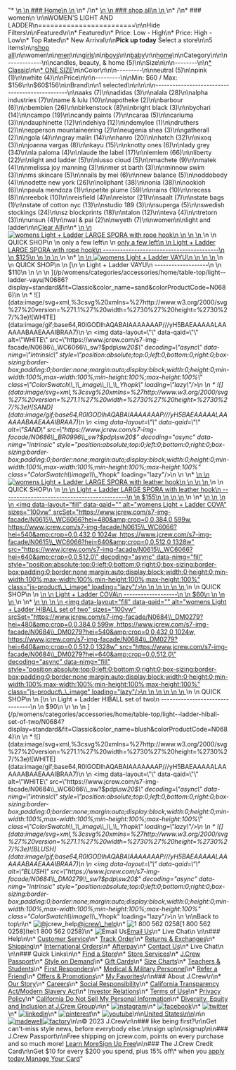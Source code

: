 "*   [\n    \n    ### Home\n    \n    ](/)\n*   /\n*   [\n    \n    ### shop all\n    \n    ](/all)\n*   /\n*   ### women\n    \n\nWOMEN'S LIGHT AND LADDER\n========================\n\nHide Filters\n\nFeatured\n\n*   Featured\n*   Price: Low - High\n*   Price: High - Low\n*   Top Rated\n*   New Arrival\n\n**Pick up today** Select a store\n\n5 items\n\n[shop all](/all/?crawl=no)\n\nwomen\n\n[men](/all/mens?crawl=no)\n\n[girls](/all/girls?crawl=no)\n\n[boys](/all/boys?crawl=no)\n\n[baby](/all/baby?crawl=no)\n\n[home](/all/home?crawl=no)\n\nCategory\n\n\n------------\n\n[](/all/womens?sub-categories=womens-shopall-home&brand=LIGHT%20AND%20LADDER&crawl=no)candles, beauty, & home (5)\n\nSize\n\n\n--------\n\n[*   Classic](/all/womens?brand=LIGHT%20AND%20LADDER&crawl=no&fit=Classic)\n\n[*   ONE SIZE](/all/womens?brand=LIGHT%20AND%20LADDER&crawl=no&size=ONE%20SIZE)\n\nColor\n\n\n---------\n\n[](/all/womens?brand=LIGHT%20AND%20LADDER&crawl=no&l_color=root-neutral)neutral (5)\n\n[](/all/womens?brand=LIGHT%20AND%20LADDER&crawl=no&l_color=root-pink)pink (1)\n\n[](/all/womens?brand=LIGHT%20AND%20LADDER&crawl=no&l_color=root-white)white (4)\n\nPrice\n\n\n---------\n\nMin: $60 / Max: $156\n\n$60$156\n\nBrand\n\n1 selected[](/all/womens?crawl=no)\n\n\n\n\n-----------------------------------------------\n\n[](/all/womens?brand=AAKS,LIGHT%20AND%20LADDER&crawl=no)aaks (7)\n\n[](/all/womens?brand=ADIDAS,LIGHT%20AND%20LADDER&crawl=no)adidas (3)\n\n[](/all/womens?brand=ALALA,LIGHT%20AND%20LADDER&crawl=no)alala (28)\n\n[](/all/womens?brand=ALPHA%20INDUSTRIES,LIGHT%20AND%20LADDER&crawl=no)alpha industries (7)\n\n[](/all/womens?brand=AME%20%26%20LULU,LIGHT%20AND%20LADDER&crawl=no)ame & lulu (10)\n\n[](/all/womens?brand=APOTHEKE,LIGHT%20AND%20LADDER&crawl=no)apotheke (2)\n\n[](/all/womens?brand=BARBOUR,LIGHT%20AND%20LADDER&crawl=no)barbour (6)\n\n[](/all/womens?brand=BEMBIEN,LIGHT%20AND%20LADDER&crawl=no)bembien (26)\n\n[](/all/womens?brand=Birkenstock,LIGHT%20AND%20LADDER&crawl=no)birkenstock (8)\n\n[](/all/womens?brand=BRIGHT%20BLACK,LIGHT%20AND%20LADDER&crawl=no)bright black (3)\n\n[](/all/womens?brand=BYCHARI,LIGHT%20AND%20LADDER&crawl=no)bychari (14)\n\n[](/all/womens?brand=CAMPO,LIGHT%20AND%20LADDER&crawl=no)campo (19)\n\n[](/all/womens?brand=CANDY%20PAINTS,LIGHT%20AND%20LADDER&crawl=no)candy paints (7)\n\n[](/all/womens?brand=CARAA,LIGHT%20AND%20LADDER&crawl=no)caraa (5)\n\n[](/all/womens?brand=CARIUMA,LIGHT%20AND%20LADDER&crawl=no)cariuma (3)\n\n[](/all/womens?brand=DAUPHINETTE,LIGHT%20AND%20LADDER&crawl=no)dauphinette (12)\n\n[](/all/womens?brand=DEHIYA,LIGHT%20AND%20LADDER&crawl=no)dehiya (12)\n\n[](/all/womens?brand=DEMYLEE,LIGHT%20AND%20LADDER&crawl=no)demylee (1)\n\n[](/all/womens?brand=DRUTHERS,LIGHT%20AND%20LADDER&crawl=no)druthers (2)\n\n[](/all/womens?brand=EPPERSON%20MOUNTAINEERING,LIGHT%20AND%20LADDER&crawl=no)epperson mountaineering (2)\n\n[](/all/womens?brand=EUGENIA%20SHEA,LIGHT%20AND%20LADDER&crawl=no)eugenia shea (3)\n\n[](/all/womens?brand=GATHERALL,LIGHT%20AND%20LADDER&crawl=no)gatherall (2)\n\n[](/all/womens?brand=GOLA,LIGHT%20AND%20LADDER&crawl=no)gola (4)\n\n[](/all/womens?brand=GRAY%20MALIN,LIGHT%20AND%20LADDER&crawl=no)gray malin (14)\n\n[](/all/womens?brand=HANRO,LIGHT%20AND%20LADDER&crawl=no)hanro (20)\n\n[](/all/womens?brand=HATCH,LIGHT%20AND%20LADDER&crawl=no)hatch (32)\n\n[](/all/womens?brand=IXOQ,LIGHT%20AND%20LADDER&crawl=no)ixoq (3)\n\n[](/all/womens?brand=JOANNA%20VARGAS,LIGHT%20AND%20LADDER&crawl=no)joanna vargas (8)\n\n[](/all/womens?brand=KAYU,LIGHT%20AND%20LADDER&crawl=no)kayu (15)\n\n[](/all/womens?brand=KNOTTY%20ONES,LIGHT%20AND%20LADDER&crawl=no)knotty ones (6)\n\n[](/all/womens?brand=LADY%20GREY,LIGHT%20AND%20LADDER&crawl=no)lady grey (34)\n\n[](/all/womens?brand=LA%20PALOMA,LIGHT%20AND%20LADDER&crawl=no)la paloma (4)\n\n[](/all/womens?brand=LAUDE%20THE%20LABEL,LIGHT%20AND%20LADDER&crawl=no)laude the label (17)\n\n[](/all/womens?brand=LEMLEM,LIGHT%20AND%20LADDER&crawl=no)lemlem (66)\n\n[](/all/womens?brand=LIBERTY,LIGHT%20AND%20LADDER&crawl=no)liberty (22)\n\n[](/all/womens?crawl=no)light and ladder (5)\n\n[](/all/womens?brand=LIGHT%20AND%20LADDER,LUSSO%20CLOUD&crawl=no)lusso cloud (5)\n\n[](/all/womens?brand=LIGHT%20AND%20LADDER,MACHETE&crawl=no)machete (9)\n\n[](/all/womens?brand=LIGHT%20AND%20LADDER,MATEK&crawl=no)matek (4)\n\n[](/all/womens?brand=LIGHT%20AND%20LADDER,MELISSA%20JOY%20MANNING&crawl=no)melissa joy manning (3)\n\n[](/all/womens?brand=LIGHT%20AND%20LADDER,MER%20ST%20BARTH&crawl=no)mer st barth (3)\n\n[](/all/womens?brand=LIGHT%20AND%20LADDER,MINNOW%20SWIM&crawl=no)minnow swim (3)\n\n[](/all/womens?brand=LIGHT%20AND%20LADDER,MS%20SKINCARE&crawl=no)ms skincare (5)\n\n[](/all/womens?brand=LIGHT%20AND%20LADDER,NAILS%20BY%20MEI&crawl=no)nails by mei (6)\n\n[](/all/womens?brand=LIGHT%20AND%20LADDER,NEW%20BALANCE&crawl=no)new balance (5)\n\n[](/all/womens?brand=LIGHT%20AND%20LADDER,ODDOBODY&crawl=no)oddobody (4)\n\n[](/all/womens?brand=LIGHT%20AND%20LADDER,ODETTE%20NEW%20YORK&crawl=no)odette new york (26)\n\n[](/all/womens?brand=LIGHT%20AND%20LADDER,OLIPHANT&crawl=no)oliphant (38)\n\n[](/all/womens?brand=LIGHT%20AND%20LADDER,ONIA&crawl=no)onia (38)\n\n[](/all/womens?brand=LIGHT%20AND%20LADDER,OOKIOH&crawl=no)ookioh (6)\n\n[](/all/womens?brand=LIGHT%20AND%20LADDER,PAULA%20MENDOZA&crawl=no)paula mendoza (1)\n\n[](/all/womens?brand=LIGHT%20AND%20LADDER,PETITE%20PLUME&crawl=no)petite plume (59)\n\n[](/all/womens?brand=LIGHT%20AND%20LADDER,RAINS&crawl=no)rains (10)\n\n[](/all/womens?brand=LIGHT%20AND%20LADDER,RECESS&crawl=no)recess (8)\n\n[](/all/womens?brand=LIGHT%20AND%20LADDER,REEBOK&crawl=no)reebok (10)\n\n[](/all/womens?brand=LIGHT%20AND%20LADDER,REISFIELD&crawl=no)reisfield (4)\n\n[](/all/womens?brand=LIGHT%20AND%20LADDER,REISTOR&crawl=no)reistor (21)\n\n[](/all/womens?brand=LIGHT%20AND%20LADDER,SAALT&crawl=no)saalt (7)\n\n[](/all/womens?brand=LIGHT%20AND%20LADDER,STATE%20BAGS&crawl=no)state bags (1)\n\n[](/all/womens?brand=LIGHT%20AND%20LADDER,STATE%20OF%20COTTON%20NYC&crawl=no)state of cotton nyc (13)\n\n[](/all/womens?brand=LIGHT%20AND%20LADDER,STUDIO%20189&crawl=no)studio 189 (3)\n\n[](/all/womens?brand=LIGHT%20AND%20LADDER,SUPERGA&crawl=no)superga (5)\n\n[](/all/womens?brand=LIGHT%20AND%20LADDER,SWEDISH%20STOCKINGS&crawl=no)swedish stockings (24)\n\n[](/all/womens?brand=LIGHT%20AND%20LADDER,SZ%20BLOCKPRINTS&crawl=no)sz blockprints (18)\n\n[](/all/womens?brand=LIGHT%20AND%20LADDER,TALON&crawl=no)talon (12)\n\n[](/all/womens?brand=LIGHT%20AND%20LADDER,TEVA&crawl=no)teva (4)\n\n[](/all/womens?brand=LIGHT%20AND%20LADDER,TRETORN&crawl=no)tretorn (3)\n\n[](/all/womens?brand=LIGHT%20AND%20LADDER,UNSUN&crawl=no)unsun (4)\n\n[](/all/womens?brand=LIGHT%20AND%20LADDER,WAL%20%26%20PAI&crawl=no)wal & pai (2)\n\n[](/all/womens?brand=LIGHT%20AND%20LADDER,WYETH&crawl=no)wyeth (7)\n\nwomen[](/all/?crawl=no)\n\nlight and ladder[](/all/womens?crawl=no)\n\n[Clear All](/all/?crawl=no)\n\n*   [\n    \n    ![womens Light + Ladder LARGE SPORA with rope hook](https://www.jcrew.com/s7-img-facade/N0683_WC6066?hei=640&crop=0,0,512,0)\n    \n    \n    \n    ](/p/womens/categories/accessories/home/table-top/light--ladder-large-spora-with-rope-hook/N0683?display=standard&fit=Classic&color_name=white&colorProductCode=N0683)\n    \n    QUICK SHOP\n    \n    only a few left\n    \n    [only a few left\n    \n    Light + Ladder LARGE SPORA with rope hook\n    -----------------------------------------\n    \n    $125\n    \n    \n    \n    ](/p/womens/categories/accessories/home/table-top/light--ladder-large-spora-with-rope-hook/N0683?display=standard&fit=Classic&color_name=white&colorProductCode=N0683)\n    \n*   [\n    \n    ![womens Light + Ladder VAYU](https://www.jcrew.com/s7-img-facade/N0686_BR0996?hei=640&crop=0,0,512,0)\n    \n    \n    \n    ](/p/womens/categories/accessories/home/table-top/light--ladder-vayu/N0686?display=standard&fit=Classic&color_name=sand&colorProductCode=N0686)\n    \n    QUICK SHOP\n    \n    [\n    \n    Light + Ladder VAYU\n    -------------------\n    \n    $110\n    \n    \n    \n    ](/p/womens/categories/accessories/home/table-top/light--ladder-vayu/N0686?display=standard&fit=Classic&color_name=sand&colorProductCode=N0686)\n    \n    *   ![](data:image/svg+xml,%3csvg%20xmlns=%27http://www.w3.org/2000/svg%27%20version=%271.1%27%20width=%2730%27%20height=%2730%27/%3e)![WHITE](data:image/gif;base64,R0lGODlhAQABAIAAAAAAAP///yH5BAEAAAAALAAAAAABAAEAAAIBRAA7)\n        \n        <img data-layout=\"\" data-qaid=\"\" alt=\"WHITE\" src=\"https://www.jcrew.com/s7-img-facade/N0686\\_WC6066\\_sw?$pdp\\_sw20$\" decoding=\"async\" data-nimg=\"intrinsic\" style=\"position:absolute;top:0;left:0;bottom:0;right:0;box-sizing:border-box;padding:0;border:none;margin:auto;display:block;width:0;height:0;min-width:100%;max-width:100%;min-height:100%;max-height:100%\" class=\"ColorSwatch\\_\\_image\\_\\_\\_Yhopk\" loading=\"lazy\"/>\n        \n    *   ![](data:image/svg+xml,%3csvg%20xmlns=%27http://www.w3.org/2000/svg%27%20version=%271.1%27%20width=%2730%27%20height=%2730%27/%3e)![SAND](data:image/gif;base64,R0lGODlhAQABAIAAAAAAAP///yH5BAEAAAAALAAAAAABAAEAAAIBRAA7)\n        \n        <img data-layout=\"\" data-qaid=\"\" alt=\"SAND\" src=\"https://www.jcrew.com/s7-img-facade/N0686\\_BR0996\\_sw?$pdp\\_sw20$\" decoding=\"async\" data-nimg=\"intrinsic\" style=\"position:absolute;top:0;left:0;bottom:0;right:0;box-sizing:border-box;padding:0;border:none;margin:auto;display:block;width:0;height:0;min-width:100%;max-width:100%;min-height:100%;max-height:100%\" class=\"ColorSwatch\\_\\_image\\_\\_\\_Yhopk\" loading=\"lazy\"/>\n        \n    \n*   [\n    \n    ![womens Light + Ladder LARGE SPORA with leather hook](https://www.jcrew.com/s7-img-facade/N0682_WC6066?hei=640&crop=0,0,512,0)\n    \n    \n    \n    ](/p/womens/categories/accessories/home/table-top/light--ladder-large-spora-with-leather-hook/N0682?display=standard&fit=Classic&color_name=white&colorProductCode=N0682)\n    \n    QUICK SHOP\n    \n    [\n    \n    Light + Ladder LARGE SPORA with leather hook\n    --------------------------------------------\n    \n    $155\n    \n    \n    \n    ](/p/womens/categories/accessories/home/table-top/light--ladder-large-spora-with-leather-hook/N0682?display=standard&fit=Classic&color_name=white&colorProductCode=N0682)\n    \n*   [\n    \n    ![womens Light + Ladder COVA](data:image/gif;base64,R0lGODlhAQABAIAAAAAAAP///yH5BAEAAAAALAAAAAABAAEAAAIBRAA7)\n    \n    <img data-layout=\"fill\" data-qaid=\"\" alt=\"womens Light + Ladder COVA\" sizes=\"100vw\" srcSet=\"https://www.jcrew.com/s7-img-facade/N0615\\_WC6066?hei=480&amp;crop=0,0,384,0 599w, https://www.jcrew.com/s7-img-facade/N0615\\_WC6066?hei=540&amp;crop=0,0,432,0 1024w, https://www.jcrew.com/s7-img-facade/N0615\\_WC6066?hei=640&amp;crop=0,0,512,0 1328w\" src=\"https://www.jcrew.com/s7-img-facade/N0615\\_WC6066?hei=640&amp;crop=0,0,512,0\" decoding=\"async\" data-nimg=\"fill\" style=\"position:absolute;top:0;left:0;bottom:0;right:0;box-sizing:border-box;padding:0;border:none;margin:auto;display:block;width:0;height:0;min-width:100%;max-width:100%;min-height:100%;max-height:100%\" class=\"js-product\\_\\_image\" loading=\"lazy\"/>\n    \n    \n    \n    \n    \n    ](/p/womens/categories/accessories/home/table-top/light--ladder-cova/N0615?display=standard&fit=Classic&color_name=white&colorProductCode=N0615)\n    \n    QUICK SHOP\n    \n    [\n    \n    Light + Ladder COVA\n    -------------------\n    \n    $60\n    \n    \n    \n    ](/p/womens/categories/accessories/home/table-top/light--ladder-cova/N0615?display=standard&fit=Classic&color_name=white&colorProductCode=N0615)\n    \n*   [\n    \n    ![womens Light + Ladder HIBALL set of two](data:image/gif;base64,R0lGODlhAQABAIAAAAAAAP///yH5BAEAAAAALAAAAAABAAEAAAIBRAA7)\n    \n    <img data-layout=\"fill\" data-qaid=\"\" alt=\"womens Light + Ladder HIBALL set of two\" sizes=\"100vw\" srcSet=\"https://www.jcrew.com/s7-img-facade/N0684\\_DM0279?hei=480&amp;crop=0,0,384,0 599w, https://www.jcrew.com/s7-img-facade/N0684\\_DM0279?hei=540&amp;crop=0,0,432,0 1024w, https://www.jcrew.com/s7-img-facade/N0684\\_DM0279?hei=640&amp;crop=0,0,512,0 1328w\" src=\"https://www.jcrew.com/s7-img-facade/N0684\\_DM0279?hei=640&amp;crop=0,0,512,0\" decoding=\"async\" data-nimg=\"fill\" style=\"position:absolute;top:0;left:0;bottom:0;right:0;box-sizing:border-box;padding:0;border:none;margin:auto;display:block;width:0;height:0;min-width:100%;max-width:100%;min-height:100%;max-height:100%\" class=\"js-product\\_\\_image\" loading=\"lazy\"/>\n    \n    \n    \n    \n    \n    ](/p/womens/categories/accessories/home/table-top/light--ladder-hiball-set-of-two/N0684?display=standard&fit=Classic&color_name=blush&colorProductCode=N0684)\n    \n    QUICK SHOP\n    \n    [\n    \n    Light + Ladder HIBALL set of two\n    --------------------------------\n    \n    $90\n    \n    \n    \n    ](/p/womens/categories/accessories/home/table-top/light--ladder-hiball-set-of-two/N0684?display=standard&fit=Classic&color_name=blush&colorProductCode=N0684)\n    \n    *   ![](data:image/svg+xml,%3csvg%20xmlns=%27http://www.w3.org/2000/svg%27%20version=%271.1%27%20width=%2730%27%20height=%2730%27/%3e)![WHITE](data:image/gif;base64,R0lGODlhAQABAIAAAAAAAP///yH5BAEAAAAALAAAAAABAAEAAAIBRAA7)\n        \n        <img data-layout=\"\" data-qaid=\"\" alt=\"WHITE\" src=\"https://www.jcrew.com/s7-img-facade/N0684\\_WC6066\\_sw?$pdp\\_sw20$\" decoding=\"async\" data-nimg=\"intrinsic\" style=\"position:absolute;top:0;left:0;bottom:0;right:0;box-sizing:border-box;padding:0;border:none;margin:auto;display:block;width:0;height:0;min-width:100%;max-width:100%;min-height:100%;max-height:100%\" class=\"ColorSwatch\\_\\_image\\_\\_\\_Yhopk\" loading=\"lazy\"/>\n        \n    *   ![](data:image/svg+xml,%3csvg%20xmlns=%27http://www.w3.org/2000/svg%27%20version=%271.1%27%20width=%2730%27%20height=%2730%27/%3e)![BLUSH](data:image/gif;base64,R0lGODlhAQABAIAAAAAAAP///yH5BAEAAAAALAAAAAABAAEAAAIBRAA7)\n        \n        <img data-layout=\"\" data-qaid=\"\" alt=\"BLUSH\" src=\"https://www.jcrew.com/s7-img-facade/N0684\\_DM0279\\_sw?$pdp\\_sw20$\" decoding=\"async\" data-nimg=\"intrinsic\" style=\"position:absolute;top:0;left:0;bottom:0;right:0;box-sizing:border-box;padding:0;border:none;margin:auto;display:block;width:0;height:0;min-width:100%;max-width:100%;min-height:100%;max-height:100%\" class=\"ColorSwatch\\_\\_image\\_\\_\\_Yhopk\" loading=\"lazy\"/>\n        \n    \n\nBack to top\n\n*   ![@jcrew_help](/next-static/images/sidecar-modules/footer/twitter-2.svg)[@jcrew\\_help](https://twitter.com/jcrew_help)\n*   ![1 800 562 0258](/next-static/images/sidecar-modules/footer/phone-2.svg)[1 800 562 0258](tel:1 800 562 0258)\n*   ![Email Us](/next-static/images/sidecar-modules/footer/email.svg)[Email Us](mailto:help@jcrew.com)\n*   Live Chat\n    \n\n### Help\n\n*   [Customer Service](/help/customer-service)\n*   [Track Order](/help/order-status)\n*   [Returns & Exchanges](/help/returns-exchanges)\n*   [Shipping](/help/shipping-handling)\n*   [International Orders](/help/international-orders)\n*   [Afterpay](/afterpay-faq)\n*   [Contact Us](/help/contact-us)\n*   Live Chat\n    \n\n### Quick Links\n\n*   [Find a Store](https://stores.jcrew.com/search)\n*   [Store Services](/s/store-services)\n*   [J.Crew Passport](/s/rewards)\n*   [Style on Demand](/s/style-on-demand)\n*   [Gift Cards](/help/gift-card)\n*   [Size Charts](/r/size-charts)\n*   [Teachers & Students](/s/teacher-student-discount)\n*   [First Responders](/s/military-medical-first-responder-discount)\n*   [Medical & Military Personnel](/s/military-medical-first-responder-discount)\n*   [Refer a Friend](/share)\n*   [Offers & Promotions](/best-deals)\n*   [My Favorites](/favorites)\n\n### About J.Crew\n\n*   [Our Story](/s/aboutus)\n*   [Careers](https://jobs.jcrew.com)\n*   [Social Responsibility](/s/corporate-responsibility)\n*   [California Transparency Act/Modern Slavery Act](/s/CSR-california-transparency-act)\n*   [Investor Relations](https://investors.jcrew.com)\n*   [Terms of Use](/help/terms-of-use)\n*   [Privacy Policy](/help/privacy-policy)\n*   [California Do Not Sell My Personal Information](https://jcrew.clarip.com/dsr/create?brand=jcrew&type=3)\n*   [Diversity, Equity and Inclusion at J.Crew Group](/s/diversity-equity-inclusion)\n\n*   [![instagram](/next-static/images/sidecar-modules/footer/instagram-2.svg)](http://instagram.com/jcrew)\n*   [![facebook](/next-static/images/sidecar-modules/footer/facebook-2.svg)](https://www.facebook.com/jcrew)\n*   [![twitter](/next-static/images/sidecar-modules/footer/twitter-2.svg)](https://twitter.com/jcrew)\n*   [![linkedin](/next-static/images/sidecar-modules/footer/linkedin.svg)](https://www.linkedin.com/company/j-crew)\n*   [![pinterest](/next-static/images/sidecar-modules/footer/pinterest-2.svg)](http://pinterest.com/jcrew/)\n*   [![youtube](/next-static/images/sidecar-modules/footer/youtube-2.svg)](http://www.youtube.com/user/jcrewinsider)\n\n[United States\n\n](/r/context-chooser)\n\n[![madewell](/next-static/images/sidecar-modules/footer/madewell.svg)](https://www.madewell.com)[![factory](/next-static/images/sidecar-modules/navigation/jcrew-factory-logo-black.svg)](https://factory.jcrew.com)\n\n© 2023 J.Crew\n\n### like being first?\n\nGet can't-miss style news, before everybody else.\n\nsign up\n\nsignup\n\n### J.Crew Passport\n\nFree shipping on jcrew.com, points on every purchase and so much more! [Learn More](/s/rewards)[Sign Up Free](/?register=true)\n\n### The J.Crew Credit Card\n\nGet $10 for every $200 you spend, plus 15% off\\* when you [apply today.](/s/credit-card)[Manage Your Card](https://d.comenity.net/jcrew/)"